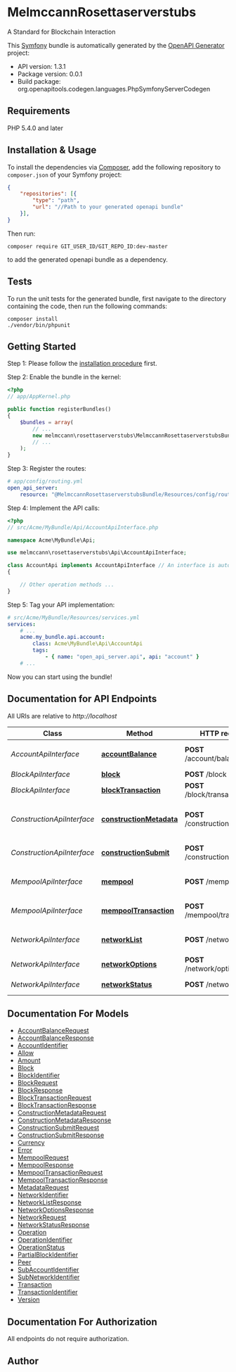 # MelmccannRosettaserverstubs
A Standard for Blockchain Interaction

This [Symfony](https://symfony.com/) bundle is automatically generated by the [OpenAPI Generator](https://openapi-generator.tech) project:

- API version: 1.3.1
- Package version: 0.0.1
- Build package: org.openapitools.codegen.languages.PhpSymfonyServerCodegen

## Requirements

PHP 5.4.0 and later

## Installation & Usage

To install the dependencies via [Composer](http://getcomposer.org/), add the following repository to `composer.json` of your Symfony project:

```json
{
    "repositories": [{
        "type": "path",
        "url": "//Path to your generated openapi bundle"
    }],
}
```

Then run:

```
composer require GIT_USER_ID/GIT_REPO_ID:dev-master
```

to add the generated openapi bundle as a dependency.

## Tests

To run the unit tests for the generated bundle, first navigate to the directory containing the code, then run the following commands:

```
composer install
./vendor/bin/phpunit
```


## Getting Started

Step 1: Please follow the [installation procedure](#installation--usage) first.

Step 2: Enable the bundle in the kernel:

```php
<?php
// app/AppKernel.php

public function registerBundles()
{
    $bundles = array(
        // ...
        new melmccann\rosettaserverstubs\MelmccannRosettaserverstubsBundle(),
        // ...
    );
}
```

Step 3: Register the routes:

```yaml
# app/config/routing.yml
open_api_server:
    resource: "@MelmccannRosettaserverstubsBundle/Resources/config/routing.yml"
```

Step 4: Implement the API calls:

```php
<?php
// src/Acme/MyBundle/Api/AccountApiInterface.php

namespace Acme\MyBundle\Api;

use melmccann\rosettaserverstubs\Api\AccountApiInterface;

class AccountApi implements AccountApiInterface // An interface is autogenerated
{

    // Other operation methods ...
}
```

Step 5: Tag your API implementation:

```yaml
# src/Acme/MyBundle/Resources/services.yml
services:
    # ...
    acme.my_bundle.api.account:
        class: Acme\MyBundle\Api\AccountApi
        tags:
            - { name: "open_api_server.api", api: "account" }
    # ...
```

Now you can start using the bundle!


## Documentation for API Endpoints

All URIs are relative to *http://localhost*

Class | Method | HTTP request | Description
------------ | ------------- | ------------- | -------------
*AccountApiInterface* | [**accountBalance**](Resources/docs/Api/AccountApiInterface.md#accountbalance) | **POST** /account/balance | Get an Account Balance
*BlockApiInterface* | [**block**](Resources/docs/Api/BlockApiInterface.md#block) | **POST** /block | Get a Block
*BlockApiInterface* | [**blockTransaction**](Resources/docs/Api/BlockApiInterface.md#blocktransaction) | **POST** /block/transaction | Get a Block Transaction
*ConstructionApiInterface* | [**constructionMetadata**](Resources/docs/Api/ConstructionApiInterface.md#constructionmetadata) | **POST** /construction/metadata | Get Transaction Construction Metadata
*ConstructionApiInterface* | [**constructionSubmit**](Resources/docs/Api/ConstructionApiInterface.md#constructionsubmit) | **POST** /construction/submit | Submit a Signed Transaction
*MempoolApiInterface* | [**mempool**](Resources/docs/Api/MempoolApiInterface.md#mempool) | **POST** /mempool | Get All Mempool Transactions
*MempoolApiInterface* | [**mempoolTransaction**](Resources/docs/Api/MempoolApiInterface.md#mempooltransaction) | **POST** /mempool/transaction | Get a Mempool Transaction
*NetworkApiInterface* | [**networkList**](Resources/docs/Api/NetworkApiInterface.md#networklist) | **POST** /network/list | Get List of Available Networks
*NetworkApiInterface* | [**networkOptions**](Resources/docs/Api/NetworkApiInterface.md#networkoptions) | **POST** /network/options | Get Network Options
*NetworkApiInterface* | [**networkStatus**](Resources/docs/Api/NetworkApiInterface.md#networkstatus) | **POST** /network/status | Get Network Status


## Documentation For Models

 - [AccountBalanceRequest](Resources/docs/Model/AccountBalanceRequest.md)
 - [AccountBalanceResponse](Resources/docs/Model/AccountBalanceResponse.md)
 - [AccountIdentifier](Resources/docs/Model/AccountIdentifier.md)
 - [Allow](Resources/docs/Model/Allow.md)
 - [Amount](Resources/docs/Model/Amount.md)
 - [Block](Resources/docs/Model/Block.md)
 - [BlockIdentifier](Resources/docs/Model/BlockIdentifier.md)
 - [BlockRequest](Resources/docs/Model/BlockRequest.md)
 - [BlockResponse](Resources/docs/Model/BlockResponse.md)
 - [BlockTransactionRequest](Resources/docs/Model/BlockTransactionRequest.md)
 - [BlockTransactionResponse](Resources/docs/Model/BlockTransactionResponse.md)
 - [ConstructionMetadataRequest](Resources/docs/Model/ConstructionMetadataRequest.md)
 - [ConstructionMetadataResponse](Resources/docs/Model/ConstructionMetadataResponse.md)
 - [ConstructionSubmitRequest](Resources/docs/Model/ConstructionSubmitRequest.md)
 - [ConstructionSubmitResponse](Resources/docs/Model/ConstructionSubmitResponse.md)
 - [Currency](Resources/docs/Model/Currency.md)
 - [Error](Resources/docs/Model/Error.md)
 - [MempoolRequest](Resources/docs/Model/MempoolRequest.md)
 - [MempoolResponse](Resources/docs/Model/MempoolResponse.md)
 - [MempoolTransactionRequest](Resources/docs/Model/MempoolTransactionRequest.md)
 - [MempoolTransactionResponse](Resources/docs/Model/MempoolTransactionResponse.md)
 - [MetadataRequest](Resources/docs/Model/MetadataRequest.md)
 - [NetworkIdentifier](Resources/docs/Model/NetworkIdentifier.md)
 - [NetworkListResponse](Resources/docs/Model/NetworkListResponse.md)
 - [NetworkOptionsResponse](Resources/docs/Model/NetworkOptionsResponse.md)
 - [NetworkRequest](Resources/docs/Model/NetworkRequest.md)
 - [NetworkStatusResponse](Resources/docs/Model/NetworkStatusResponse.md)
 - [Operation](Resources/docs/Model/Operation.md)
 - [OperationIdentifier](Resources/docs/Model/OperationIdentifier.md)
 - [OperationStatus](Resources/docs/Model/OperationStatus.md)
 - [PartialBlockIdentifier](Resources/docs/Model/PartialBlockIdentifier.md)
 - [Peer](Resources/docs/Model/Peer.md)
 - [SubAccountIdentifier](Resources/docs/Model/SubAccountIdentifier.md)
 - [SubNetworkIdentifier](Resources/docs/Model/SubNetworkIdentifier.md)
 - [Transaction](Resources/docs/Model/Transaction.md)
 - [TransactionIdentifier](Resources/docs/Model/TransactionIdentifier.md)
 - [Version](Resources/docs/Model/Version.md)


## Documentation For Authorization

 All endpoints do not require authorization.


## Author




